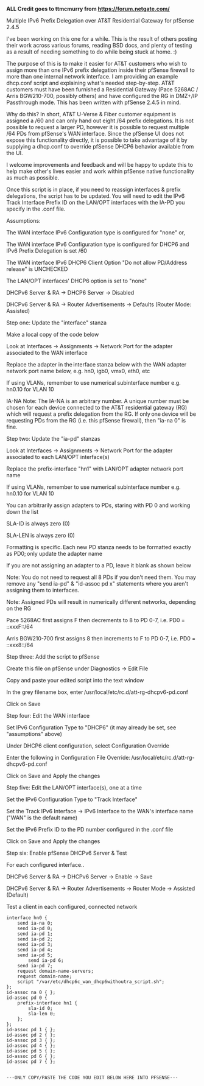 **ALL Credit goes to ttmcmurry from https://forum.netgate.com/**


Multiple IPv6 Prefix Delegation over AT&amp;T Residential Gateway for pfSense 2.4.5 

I've been working on this one for a while. This is the result of others posting their work across various forums, reading BSD docs, and plenty of testing as a result of needing something to do while being stuck at home. :) 

The purpose of this is to make it easier for AT&T customers who wish to assign more than one IPv6 prefix delegation inside their pfSense firewall to more than one internal network interface. I am providing an example dhcp.conf script and explaining what's needed step-by-step. AT&T customers must have been furnished a Residential Gateway (Pace 5268AC / Arris BGW210-700, possibly others) and have configured the RG in DMZ+/IP Passthrough mode. This has been written with pfSense 2.4.5 in mind. 

Why do this? In short, AT&T U-Verse & Fiber customer equipment is assigned a /60 and can only hand out eight /64 prefix delegations. It is not possible to request a larger PD, however it is possible to request multiple /64 PDs from pfSense's WAN interface. Since the pfSense UI does not expose this functionality directly, it is possible to take advantage of it by supplying a dhcp.conf to override pfSense DHCP6 behavior available from the UI. 

I welcome improvements and feedback and will be happy to update this to help make other's lives easier and work within pfSense native functionality as much as possible. 

Once this script is in place, if you need to reassign interfaces & prefix delegations, the script has to be updated. You will need to edit the IPv6 Track Interface Prefix ID on the LAN/OPT interfaces with the IA-PD you specify in the .conf file. 

Assumptions: 

The WAN interface IPv6 Configuration type is configured for "none" or, 

The WAN interface IPv6 Configuration type is configured for DHCP6 and IPv6 Prefix Delegation is set /60 

The WAN interface IPv6 DHCP6 Client Option "Do not allow PD/Address release" is UNCHECKED 

The LAN/OPT interfaces' DHCP6 option is set to "none" 

DHCPv6 Server & RA -> DHCP6 Server -> Disabled 

DHCPv6 Server & RA -> Router Advertisements -> Defaults (Router Mode: Assisted) 

Step one: Update the "interface" stanza 

Make a local copy of the code below 

Look at Interfaces -> Assignments -> Network Port for the adapter associated to the WAN interface 

Replace the adapter in the interface stanza below with the WAN adapter network port name below, e.g. hn0, igb0, vmx0, eth0, etc 

If using VLANs, remember to use numerical subinterface number e.g. hn0.10 for VLAN 10 

IA-NA Note: The IA-NA is an arbitrary number. A unique number must be chosen for each device connected to the AT&T residential gateway (RG) which will request a prefix delegation from the RG. If only one device will be requesting PDs from the RG (i.e. this pfSense firewall), then "ia-na 0" is fine. 

Step two: Update the "ia-pd" stanzas 

Look at Interfaces -> Assignments -> Network Port for the adapter associated to each LAN/OPT interface(s) 

Replace the prefix-interface "hn1" with LAN/OPT adapter network port name 

If using VLANs, remember to use numerical subinterface number e.g. hn0.10 for VLAN 10 

You can arbitrarily assign adapters to PDs, staring with PD 0 and working down the list 

SLA-ID is always zero (0) 

SLA-LEN is always zero (0) 

Formatting is specific. Each new PD stanza needs to be formatted exactly as PD0; only update the adapter name 

If you are not assigning an adapter to a PD, leave it blank as shown below 

Note: You do not need to request all 8 PDs if you don't need them. You may remove any "send ia-pd" & "id-assoc pd x" statements where you aren't assigning them to interfaces. 

Note: Assigned PDs will result in numerically different networks, depending on the RG 

Pace 5268AC first assigns F then decrements to 8 to PD 0-7, i.e. PD0 = ::xxxF::/64 

Arris BGW210-700 first assigns 8 then increments to F to PD 0-7, i.e. PD0 = ::xxx8::/64 

Step three: Add the script to pfSense 

Create this file on pfSense under Diagnostics -> Edit File 

Copy and paste your edited script into the text window 

In the grey filename box, enter /usr/local/etc/rc.d/att-rg-dhcpv6-pd.conf 

Click on Save 

Step four: Edit the WAN interface 

Set IPv6 Configuration Type to "DHCP6" (it may already be set, see "assumptions" above) 

Under DHCP6 client configuration, select Configuration Override 

Enter the following in Configuration File Override: /usr/local/etc/rc.d/att-rg-dhcpv6-pd.conf 

Click on Save and Apply the changes 

Step five: Edit the LAN/OPT interface(s), one at a time 

Set the IPv6 Configuration Type to "Track Interface" 

Set the Track IPv6 Interface -> IPv6 Interface to the WAN's interface name ("WAN" is the default name) 

Set the IPv6 Prefix ID to the PD number configured in the .conf file 

Click on Save and Apply the changes 

Step six: Enable pfSense DHCPv6 Server & Test 

For each configured interface.. 

DHCPv6 Server & RA -> DHCPv6 Server -> Enable -> Save 

DHCPv6 Server & RA -> Router Advertisements -> Router Mode -> Assisted (Default) 

Test a client in each configured, connected network 

```
interface hn0 {
	send ia-na 0;
	send ia-pd 0;
	send ia-pd 1;
	send ia-pd 2;
	send ia-pd 3;
	send ia-pd 4;
	send ia-pd 5;
        send ia-pd 6;
	send ia-pd 7;
	request domain-name-servers;
	request domain-name;
	script "/var/etc/dhcp6c_wan_dhcp6withoutra_script.sh";
};
id-assoc na 0 { };
id-assoc pd 0 {
	prefix-interface hn1 {
		sla-id 0;
		sla-len 0;
	};
};
id-assoc pd 1 { };
id-assoc pd 2 { };
id-assoc pd 3 { };
id-assoc pd 4 { };
id-assoc pd 5 { };
id-assoc pd 6 { };
id-assoc pd 7 { };


---ONLY COPY/PASTE THE CODE YOU EDIT BELOW HERE INTO PFSENSE--- 
